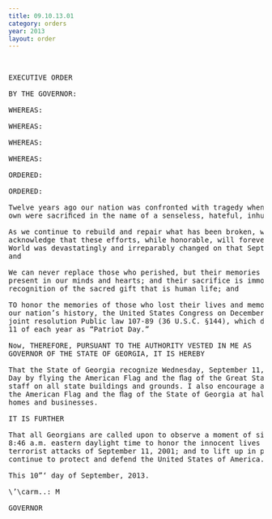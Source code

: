 ```yaml
---
title: 09.10.13.01
category: orders
year: 2013
layout: order
---
```


<pre> 

EXECUTIVE ORDER

BY THE GOVERNOR:

WHEREAS:

WHEREAS:

WHEREAS:

WHEREAS:

ORDERED:

ORDERED:

Twelve years ago our nation was confronted with tragedy when thousands of our
own were sacriﬁced in the name of a senseless, hateful, inhuman ideal; and

As we continue to rebuild and repair what has been broken, we must
acknowledge that these efforts, while honorable, will forever be unfulfilled; the
World was devastatingly and irreparably changed on that September morning;
and

We can never replace those who perished, but their memories will forever be
present in our minds and hearts; and their sacrifice is immortalized in our
recognition of the sacred gift that is human life; and

TO honor the memories of those who lost their lives and memorialize this day in
our nation’s history, the United States Congress on December 18, 2001, passed by
joint resolution Public law 107-89 (36 U.S.C. §144), which designates September
11 of each year as “Patriot Day.”

Now, THEREFORE, PURSUANT TO THE AUTHORITY VESTED IN ME AS
GOVERNOR OF THE STATE OF GEORGIA, IT IS HEREBY

That the State of Georgia recognize Wednesday, September 11, 2013, as Patriot
Day by flying the American Flag and the ﬂag of the Great State of Georgia at half-
staff on all state buildings and grounds. I also encourage all Georgians to display
the American Flag and the ﬂag of the State of Georgia at half—staff from their
homes and businesses.

IT IS FURTHER

That all Georgians are called upon to observe a moment of silence beginning at
8:46 a.m. eastern daylight time to honor the innocent lives lost as a result of the
terrorist attacks of September 11, 2001; and to lift up in prayer those who
continue to protect and defend the United States of America.

This 10”‘ day of September, 2013.

\’\carm..: M

GOVERNOR

</pre>
